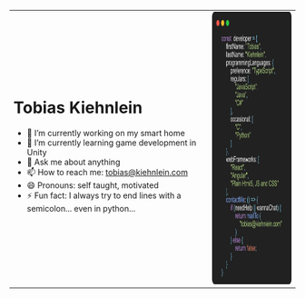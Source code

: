 <table>
<tr>
<td>
<h1>Tobias Kiehnlein</h1>

- 🔭 I’m currently working on my smart home
- 🌱 I’m currently learning game development in Unity
- 💬 Ask me about anything
- 📫 How to reach me: <a href="mailto:tobias@kiehnlein.com">tobias@kiehnlein.com</a>
- 😄 Pronouns: self taught, motivated
- ⚡ Fun fact: I always try to end lines with a semicolon... even in python...
</td>
<td>
<img src="https://github.com/TobiasKiehnlein/TobiasKiehnlein/blob/master/ProfileCodeblock.png?raw=true" height="480" width="270">
</td>
</tr>
</table>
